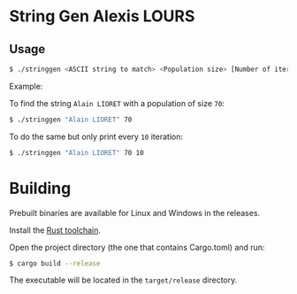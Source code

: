 # String Gen Alexis LOURS

## Usage

```sh
$ ./stringgen <ASCII string to match> <Population size> [Number of iterations to skip]
```

Example:

To find the string `Alain LIORET` with a population of size `70`:
```sh
$ ./stringgen "Alain LIORET" 70
```

To do the same but only print every `10` iteration:
```sh
$ ./stringgen "Alain LIORET" 70 10
```

# Building

Prebuilt binaries are available for Linux and Windows in the releases.

Install the [Rust toolchain](https://www.rust-lang.org/tools/install).

Open the project directory (the one that contains Cargo.toml) and run:
```sh
$ cargo build --release
```
The executable will be located in the `target/release` directory.
